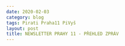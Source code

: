 ```yaml
---
date: 2020-02-03
category: blog
tags: Pirati Praha11 PiVyš
layout: post
title: NEWSLETTER PRAHY 11 - PŘEHLED ZPRÁV
---
```


